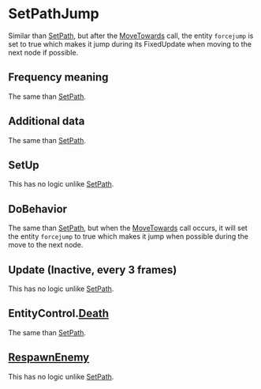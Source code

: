 # SetPathJump
Similar than [SetPath](SetPath.md), but after the [MoveTowards](../../EntityControl/EntityControl%20Methods.md#movetowards) call, the entity `forcejump` is set to true which makes it jump during its FixedUpdate when moving to the next node if possible.

## Frequency meaning
The same than [SetPath](SetPath.md).

## Additional data
The same than [SetPath](SetPath.md).

## SetUp
This has no logic unlike [SetPath](SetPath.md).

## DoBehavior
The same than [SetPath](SetPath.md), but when the [MoveTowards](../../EntityControl/EntityControl%20Methods.md#movetowards) call occurs, it will set the entity `forcejump` to true which makes it jump when possible during the move to the next node.

## Update (Inactive, every 3 frames)
This has no logic unlike [SetPath](SetPath.md).

## EntityControl.[Death](../../EntityControl/Notable%20methods/Death.md)
The same than [SetPath](SetPath.md).

## [RespawnEnemy](../Notable%20methods/RespawnEnemy.md)
This has no logic unlike [SetPath](SetPath.md).